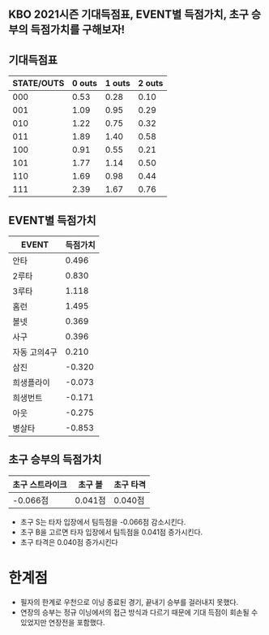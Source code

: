 ## KBO 2021시즌 기대득점표, EVENT별 득점가치, 초구 승부의 득점가치를 구해보자!


## 기대득점표
|STATE/OUTS|0 outs|1 outs|2 outs|
| ----------------------- | --------------------------| ----------------------- | --------------------------|
|000 |0.53|0.28|0.10|
|001 |1.09|0.95|0.29|
|010 |1.22|0.75|0.32|
|011 |1.89|1.40|0.58|
|100 |0.91|0.55|0.21|
|101 |1.77|1.14|0.50|
|110 |1.69|0.98|0.44|
|111 |2.39|1.67|0.76|


## EVENT별 득점가치
|EVENT|득점가치|
| ----------------------- | --------------------------|
|안타 |0.496|
|2루타 |0.830|
|3루타 |1.118|
|홈런 |1.495|
|볼넷 |0.369|
|사구 |0.396|
|자동 고의4구|0.210|
|삼진 |-0.320|
|희생플라이 |-0.073|
|희생번트 |-0.171|
|아웃 |-0.275|
|병살타 |-0.853|

## 초구 승부의 득점가치
|초구 스트라이크|초구 볼|초구 타격|
| ----------------------- | --------------------------|--------------------------|
| -0.066점| 0.041점|0.040점|

- 초구 S는 타자 입장에서 팀득점을 -0.066점 감소시킨다.
- 초구 B을 고르면 타자 입장에서 팀득점을 0.041점 증가시킨다. 
- 초구 타격은 0.040점 증가시킨다

# 한계점
- 필자의 한계로 우천으로 이닝 종료된 경기, 끝내기 승부를 걸러내지 못했다.
- 연장의 승부는 정규 이닝에서의 접근 방식과 다르기 때문에 기대 득점이 회손될 수 있었지만 연장전을 포함했다.



